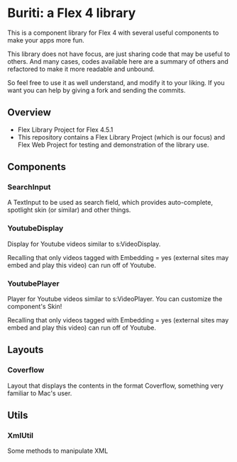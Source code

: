 # Buriti: a Flex 4 library

This is a component library for Flex 4 with several useful components to make your apps more fun.

This library does not have focus, are just sharing code that may be useful to others. And many cases, codes available here are a summary of others and refactored to make it more readable and unbound.

So feel free to use it as well understand, and modify it to your liking. If you want you can help by giving a fork and sending the commits.

## Overview
- Flex Library Project for Flex 4.5.1
- This repository contains a Flex Library Project (which is our focus) and Flex Web Project for testing and demonstration of the library use.

## Components

### SearchInput
A TextInput to be used as search field, which provides auto-complete, spotlight skin (or similar) and other things.

### YoutubeDisplay
Display for Youtube videos similar to s:VideoDisplay. 

Recalling that only videos tagged with Embedding = yes (external sites may embed and play this video) can run off of Youtube.

### YoutubePlayer
Player for Youtube videos similar to s:VideoPlayer. You can customize the component's Skin!

Recalling that only videos tagged with Embedding = yes (external sites may embed and play this video) can run off of Youtube.

## Layouts

### Coverflow
Layout that displays the contents in the format Coverflow, something very familiar to Mac's user.

## Utils

### XmlUtil
Some methods to manipulate XML

